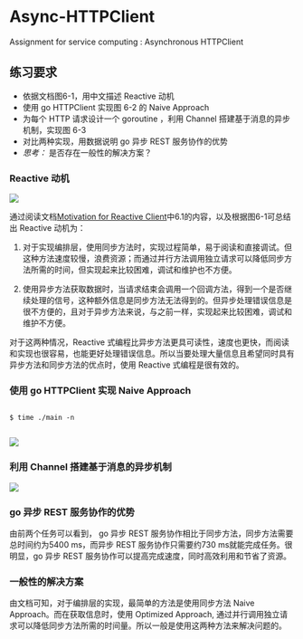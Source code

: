 # Async-HTTPClient
Assignment for service computing : Asynchronous HTTPClient

## 练习要求
* 依据文档图6-1，用中文描述 Reactive 动机
* 使用 go HTTPClient 实现图 6-2 的 Naive Approach
* 为每个 HTTP 请求设计一个 goroutine ，利用 Channel 搭建基于消息的异步机制，实现图 6-3
* 对比两种实现，用数据说明 go 异步 REST 服务协作的优势
* *思考：* 是否存在一般性的解决方案？

### Reactive 动机

![](https://jersey.github.io/documentation/latest/images/rx-client-problem.png)

通过阅读文档[Motivation for Reactive Client](https://jersey.github.io/documentation/latest/rx-client.html#d0e5556)中6.1的内容，以及根据图6-1可总结出 Reactive 动机为：
1. 对于实现编排层，使用同步方法时，实现过程简单，易于阅读和直接调试。但这种方法速度较慢，浪费资源；而通过并行方法调用独立请求可以降低同步方法所需的时间，但实现起来比较困难，调试和维护也不方便。

2. 使用异步方法获取数据时，当请求结束会调用一个回调方法，得到一个是否继续处理的信号，这种额外信息是同步方法无法得到的。但异步处理错误信息是很不方便的，且对于异步方法来说，与之前一样，实现起来比较困难，调试和维护不方便。

对于这两种情况，Reactive 式编程比异步方法更具可读性，速度也更快，而阅读和实现也很容易，也能更好处理错误信息。所以当要处理大量信息且希望同时具有异步方法和同步方法的优点时，使用 Reactive 式编程是很有效的。


### 使用 go HTTPClient 实现 Naive Approach

<code>
$ time ./main -n

</code>


![](https://jersey.github.io/documentation/latest/images/rx-client-sync-approach.png)

### 利用 Channel 搭建基于消息的异步机制

![](https://jersey.github.io/documentation/latest/images/rx-client-async-approach.png)

### go 异步 REST 服务协作的优势
由前两个任务可以看到， go 异步 REST 服务协作相比于同步方法，同步方法需要总时间约为5400 ms，而异步 REST 服务协作只需要约730 ms就能完成任务。很明显，go 异步 REST 服务协作可以提高完成速度，同时高效利用和节省了资源。

### 一般性的解决方案
由文档可知，对于编排层的实现，最简单的方法是使用同步方法 Naive Approach。而在获取信息时，使用 Optimized Approach, 通过并行调用独立请求可以降低同步方法所需的时间量。所以一般是使用这两种方法来解决问题的。
